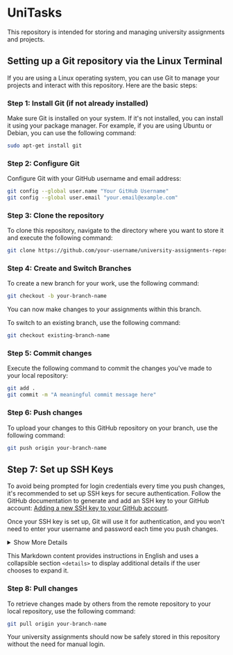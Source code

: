 # UniTasks

This repository is intended for storing and managing university assignments and projects.

## Setting up a Git repository via the Linux Terminal

If you are using a Linux operating system, you can use Git to manage your projects and interact with this repository. Here are the basic steps:

### Step 1: Install Git (if not already installed)

Make sure Git is installed on your system. If it's not installed, you can install it using your package manager. For example, if you are using Ubuntu or Debian, you can use the following command:

```bash
sudo apt-get install git
```

### Step 2: Configure Git

Configure Git with your GitHub username and email address:

```bash
git config --global user.name "Your GitHub Username"
git config --global user.email "your.email@example.com"
```

### Step 3: Clone the repository

To clone this repository, navigate to the directory where you want to store it and execute the following command:

```bash
git clone https://github.com/your-username/university-assignments-repository.git
```

### Step 4: Create and Switch Branches

To create a new branch for your work, use the following command:

```bash
git checkout -b your-branch-name
```

You can now make changes to your assignments within this branch.

To switch to an existing branch, use the following command:

```bash
git checkout existing-branch-name
```

### Step 5: Commit changes

Execute the following command to commit the changes you've made to your local repository:

```bash
git add .
git commit -m "A meaningful commit message here"
```

### Step 6: Push changes

To upload your changes to this GitHub repository on your branch, use the following command:

```bash
git push origin your-branch-name
```

## Step 7: Set up SSH Keys

To avoid being prompted for login credentials every time you push changes, it's recommended to set up SSH keys for secure authentication. Follow the GitHub documentation to generate and add an SSH key to your GitHub account: [Adding a new SSH key to your GitHub account](https://docs.github.com/en/authentication/connecting-to-github-with-ssh/adding-a-new-ssh-key-to-your-github-account).

Once your SSH key is set up, Git will use it for authentication, and you won't need to enter your username and password each time you push changes.

<details>
  <summary>Show More Details</summary>
  
  If you want to learn the exact steps for setting up SSH keys, follow these steps:

  1. Open the [GitHub documentation](https://docs.github.com/en/authentication/connecting-to-github-with-ssh/adding-a-new-ssh-key-to-your-github-account).
  2. Follow the instructions to generate an SSH key.
  3. Add the generated public key to your GitHub account.

  Once you've completed these steps, your repository should work without repeatedly requesting login credentials when you upload changes.
</details>

This Markdown content provides instructions in English and uses a collapsible section `<details>` to display additional details if the user chooses to expand it.

### Step 8: Pull changes

To retrieve changes made by others from the remote repository to your local repository, use the following command:

```bash
git pull origin your-branch-name
```

Your university assignments should now be safely stored in this repository without the need for manual login.
